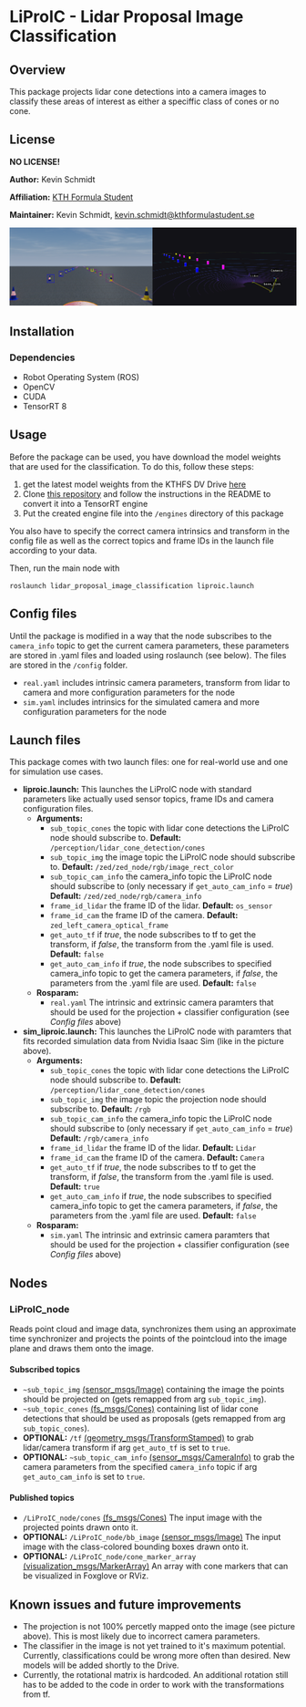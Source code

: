 # LiProIC - Lidar Proposal Image Classification
## Overview
This package projects lidar cone detections into a camera images to classify these areas of interest as either a speciffic class of cones or no cone.

## License
**NO LICENSE!**


**Author:** Kevin Schmidt

**Affiliation:** [KTH Formula Student](https://kthformulastudent.se/)

**Maintainer:** Kevin Schmidt, [kevin.schmidt@kthformulastudent.se](mailto:kevin.schmidt@kthformulastudent.se)

![Simulation picture with colored bounding boxes and next to it a 3D view with cone markers.](./doc/liproic_output.png)

## Installation
### Dependencies
- Robot Operating System (ROS)
- OpenCV
- CUDA
- TensorRT 8


## Usage
Before the package can be used, you have download the model weights that are used for the classification. To do this, follow these steps:
1. get the latest model weights from the KTHFS DV Drive [here](https://drive.google.com/drive/folders/1s9m2v4VQfNpHC2PFVnxf5XnK6eesFqrs)
2. Clone [this repository](https://github.com/KevS272/pytorch_image_classifier) and follow the instructions in the README to convert it into a TensorRT engine
3. Put the created engine file into the `/engines` directory of this package

You also have to specify the correct camera intrinsics and transform in the config file as well as the correct topics and frame IDs in the launch file according to your data.

Then, run the main node with

~~~
roslaunch lidar_proposal_image_classification liproic.launch
~~~

## Config files
Until the package is modified in a way that the node subscribes to the `camera_info` topic to get the current camera parameters, these parameters are stored in .yaml files and loaded using roslaunch (see below). The files are stored in the `/config` folder.

 - `real.yaml` includes intrinsic camera parameters, transform from lidar to camera and more configuration parameters for the node
 - `sim.yaml`  includes intrinsics for the simulated camera and more configuration parameters for the node


## Launch files
This package comes with two launch files: one for real-world use and one for simulation use cases.

- **liproic.launch:** This launches the LiProIC node with standard parameters like actually used sensor topics, frame IDs and camera configuration files.
    - **Arguments:**
        - `sub_topic_cones` the topic with lidar cone detections the LiProIC node should subscribe to. **Default:** `/perception/lidar_cone_detection/cones`
        - `sub_topic_img` the image topic the LiProIC node should subscribe to. **Default:** `/zed/zed_node/rgb/image_rect_color`
        - `sub_topic_cam_info` the camera_info topic the LiProIC node should subscribe to (only necessary if `get_auto_cam_info` = *true*) **Default:** `/zed/zed_node/rgb/camera_info`
        - `frame_id_lidar` the frame ID of the lidar. **Default:** `os_sensor`
        - `frame_id_cam` the frame ID of the camera. **Default:** `zed_left_camera_optical_frame`
        - `get_auto_tf` if *true*, the node subscribes to tf to get the transform, if *false*, the transform from the .yaml file is used. **Default:** `false`
        - `get_auto_cam_info` if *true*, the node subscribes to specified camera_info topic to get the camera parameters, if *false*, the parameters from the .yaml file are used. **Default:** `false`
    - **Rosparam:**
        - `real.yaml` The intrinsic and extrinsic camera paramters that should be used for the projection + classifier configuration (see *Config files* above)
- **sim_liproic.launch:** This launches the LiProIC node with paramters that fits recorded simulation data from Nvidia Isaac Sim (like in the picture above).
    - **Arguments:**
        - `sub_topic_cones` the topic with lidar cone detections the LiProIC node should subscribe to. **Default:** `/perception/lidar_cone_detection/cones`
        - `sub_topic_img` the image topic the projection node should subscribe to. **Default:** `/rgb`
        - `sub_topic_cam_info` the camera_info topic the LiProIC node should subscribe to (only necessary if `get_auto_cam_info` = *true*) **Default:** `/rgb/camera_info`
        - `frame_id_lidar` the frame ID of the lidar. **Default:** `Lidar`
        - `frame_id_cam` the frame ID of the camera. **Default:** `Camera`
        - `get_auto_tf` if *true*, the node subscribes to tf to get the transform, if *false*, the transform from the .yaml file is used. **Default:** `true`
        - `get_auto_cam_info` if *true*, the node subscribes to specified camera_info topic to get the camera parameters, if *false*, the parameters from the .yaml file are used. **Default:** `false`
    - **Rosparam:**
        - `sim.yaml` The intrinsic and extrinsic camera paramters that should be used for the projection + classifier configuration (see *Config files* above)


## Nodes

### LiProIC_node
Reads point cloud and image data, synchronizes them using an approximate time synchronizer and projects the points of the pointcloud into the image plane and draws them onto the image.

#### Subscribed topics
- `~sub_topic_img` [(sensor_msgs/Image)](http://docs.ros.org/en/noetic/api/sensor_msgs/html/msg/Image.html) containing the image the points should be projected on (gets remapped from arg `sub_topic_img`).
- `~sub_topic_cones` [(fs_msgs/Cones)](https://github.com/KTHFSDV/fs_msgs/blob/devel/msg/Cones.msg) containing list of lidar cone detections that should be used as proposals (gets remapped from arg `sub_topic_cones`).
- **OPTIONAL:** `/tf` [(geometry_msgs/TransformStamped)](http://docs.ros.org/en/melodic/api/geometry_msgs/html/msg/TransformStamped.html) to grab lidar/camera transform if arg `get_auto_tf` is set to `true`.
- **OPTIONAL:** `~sub_topic_cam_info` [(sensor_msgs/CameraInfo)](http://docs.ros.org/en/noetic/api/sensor_msgs/html/msg/CameraInfo.html) to grab the camera parameters from the specified `camera_info` topic if arg `get_auto_cam_info` is set to `true`.

#### Published topics

- `/LiProIC_node/cones` [(fs_msgs/Cones)](https://github.com/KTHFSDV/fs_msgs/blob/devel/msg/Cones.msg) The input image with the projected points drawn onto it.
- **OPTIONAL:** `/LiProIC_node/bb_image` [(sensor_msgs/Image)](http://docs.ros.org/en/noetic/api/sensor_msgs/html/msg/Image.html) The input image with the class-colored bounding boxes drawn onto it.
- **OPTIONAL:** `/LiProIC_node/cone_marker_array` [(visualization_msgs/MarkerArray)](http://docs.ros.org/en/noetic/api/visualization_msgs/html/msg/MarkerArray.html) An array with cone markers that can be visualized in Foxglove or RViz.


## Known issues and future improvements
- The projection is not 100% percetly mapped onto the image (see picture above). This is most likely due to incorrect camera parameters.
- The classifier in the image is not yet trained to it's maximum potential. Currently, classifications could be wrong more often than desired. New models will be added shortly to the Drive.
- Currently, the rotational matrix is hardcoded. An additional rotation still has to be added to the code in order to work with the transformations from tf.